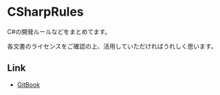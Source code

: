 ﻿# CSharpRules

C#の開発ルールなどをまとめてます。

各文書のライセンスをご確認の上、活用していただければうれしく思います。

## Link

* [GitBook](https://223n.gitbooks.io/csharprules/content/)
